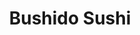 ---
layout: place
title: "Bushido Sushi"
permalink: /florida/venice/bushido-sushi.html
stateAbbr: FL
stateName: Florida
cityName: Venice
seo:
  name: "Bushido Sushi"
  type: Restaurant
  links: null
description: "Bushido Sushi serves delicious sushi in Venice, Florida. Try fresh Japanese dishes for a great dining experience. "
place_id: ChIJl-m607pbw4gRsYqEt5kEsaw
photos:
  - name: >-
      places/ChIJl-m607pbw4gRsYqEt5kEsaw/photos/AeeoHcKHn_dLSd2lzj156Wz0cY2jS5YRsVmLorLpu61BzwSraYihs4Ynht-rA5KVng6l5xLAmbfzwWVKG7LASeZUFVZwCOpmxk_HSl6qbVCq9eVM9y54fB1G6GALIbbDWJdmnA_6EV7vvi3srBV7ZIQSWhbdQA4EpEzSyG0Tf52UQPeK2rrFMA4eeh_Oj2EmF4jDFhf_a_e5LTOVHkuiQ_zgAOuGhqWRElxBXG7_bTV89wsTcwDwKmIcVRT3sYnG3bPgp5pWbJZY3yFAHVl9JtOfQxW-KegmJRo7X34ZjWrbFvX1o-q8n1YqAbWgnAy3J6QrcZGoQNQVMiJy1vojZtJ8s1KsJrki28t4tQOOqTLproqAL5Ik0EL11oAvh_FyNBvxyV6UJQGKtZRQFYtTPg4Xjk7LQQy4Tts_E7FRAwUWXJ2kdJ-h
    widthPx: 4032
    heightPx: 2268
    authorAttributions:
      - displayName: M Becker
        uri: https://maps.google.com/maps/contrib/101733035012908796695
        photoUri: >-
          https://lh3.googleusercontent.com/a-/ALV-UjWNByZUE5JfpWbxEcQW_v89jTvssI_kZtGlbIp5MNchT1AIUQ_A=s100-p-k-no-mo
    flagContentUri: >-
      https://www.google.com/local/imagery/report/?cb_client=maps_api_places.places_api&image_key=!1e10!2sCIHM0ogKEICAgIC7uL-svAE&hl=en-US
    googleMapsUri: >-
      https://www.google.com/maps/place//data=!3m4!1e2!3m2!1sCIHM0ogKEICAgIC7uL-svAE!2e10!4m2!3m1!1s0x88c35bbad3bae997:0xacb10499b7848ab1
  - name: >-
      places/ChIJl-m607pbw4gRsYqEt5kEsaw/photos/AeeoHcLzyfqzz0WtCkr82tJQKR7vek2w3nMsyJX9sLXorDkBQzA02sTX2bclmOwx5oNuHkbcpsY5es72bPOk082bj4v0-4-ic2TolpBZHiKtu4yjW_GzWT5QZH1U6u0LVuiFOzgCq-DEXpZm5YAmX_qaf2xlAOs3UMXvybO8CFnt7doXZ5J0Naw0O4ek6Qtt1tney8debYJWYylxdqsI4EWzUktCQdfrk9dKSRbdMUcnxdxFBtJmzEoBlSLthfyAeOyWMSFzyikx5dpBR3RxSHG0Ih0GCvZ90oBjEy8yrQFM_8Hvyx29fszlyxzt7lC2Batwc4Mzn1ewAmFPHw2SfRG85wllZYWbPDyIw0JaTmmG4aT9zH09QidMORtx7wz6MoqVgm-cEjG3oLJ0PeXmMqmU8lkG9GkQcvbpBj1kYikzf4qv__Cg
    widthPx: 4800
    heightPx: 3600
    authorAttributions:
      - displayName: Shawn Adams
        uri: https://maps.google.com/maps/contrib/112883475745113874726
        photoUri: >-
          https://lh3.googleusercontent.com/a-/ALV-UjVIMX0DWsg7cH3ritV2-wvxRV7orN-x_oNm4DtQBMfO29t71quG=s100-p-k-no-mo
    flagContentUri: >-
      https://www.google.com/local/imagery/report/?cb_client=maps_api_places.places_api&image_key=!1e10!2sCIHM0ogKEICAgICdxaCB8wE&hl=en-US
    googleMapsUri: >-
      https://www.google.com/maps/place//data=!3m4!1e2!3m2!1sCIHM0ogKEICAgICdxaCB8wE!2e10!4m2!3m1!1s0x88c35bbad3bae997:0xacb10499b7848ab1
  - name: >-
      places/ChIJl-m607pbw4gRsYqEt5kEsaw/photos/AeeoHcKOJHyZteE8p-gqPt8XxtJqoutN-TZSfXRPgJS6rfLNw6Jb1gNEsLBp_EAhlzE5FrjYgHa0oyoH7SYQ-OGLLhG3r4R7B6ZOgDI1KCd0uCqqLKRqq_vla7TLHHmQk1tDFHUM76nqXpr-TkD92nxvUeqXMLQNbQrF0Ie7TdK9O_E8FBuDR3sWWwSqgayTOAg71koVO2QLC6Sha0qPx4OFi1xCca0IR2oyQkom807DYOu9-uexqhtq6Y9R2FsEykGdBXiI6n8ArP5VcmcE9IX7DmNA5rrPqlj_qg30-P6ZkRIAenjoh9QiYeKXpvE9RAYojfQwGAX2oMpNrlfoWXjoxjx1_6kmz8-t0nfkT7OoeNeNFvYEzmvFFQvxfOZTyJM6hEHveZpxMaIEPOUD0gaNSKiKrI_q9xAnh9M2e0ObaNY-uA
    widthPx: 4000
    heightPx: 3000
    authorAttributions:
      - displayName: K G
        uri: https://maps.google.com/maps/contrib/107604638044831014493
        photoUri: >-
          https://lh3.googleusercontent.com/a-/ALV-UjVN_JApXHPRWQGkqnvGREYyPmjnopjSUtRltXRLegs_OZS5DUIM=s100-p-k-no-mo
    flagContentUri: >-
      https://www.google.com/local/imagery/report/?cb_client=maps_api_places.places_api&image_key=!1e10!2sCIHM0ogKEICAgICD2-mpLA&hl=en-US
    googleMapsUri: >-
      https://www.google.com/maps/place//data=!3m4!1e2!3m2!1sCIHM0ogKEICAgICD2-mpLA!2e10!4m2!3m1!1s0x88c35bbad3bae997:0xacb10499b7848ab1
  - name: >-
      places/ChIJl-m607pbw4gRsYqEt5kEsaw/photos/AeeoHcLoYpPuTUq_CXsHW9vj3IuJgSaXcVcG_4VIyChkmLY6lkZ3wJfqo57w6DmZ1B-nMY9vek-OuIaJfKOIwXN0CnIRhq_6-by2F1JzvKNsYkJaIBtWdbaoY43omDURYv1RPy2KkiYPQfF24jl8qGqJOCHCsU6tp_iw0luIxdkMEfEgTK4blVtbT8_bHhx0fCp9qYy-2fOlxp4gmDeKmMXO8qh7lsxNPfj2sFTDE-R4CLDechOHFl3YFnDq7RQo-5_T-EsLUMRUvDMFIbuLRyerF8uS7NtmoVn_iizqz2cOf-0gyOJiOYrS0qYlqFP4g7lD5YkU43lhX7DIbFj1_hdi--Osq8539WguDfhLgucBHE7v2waWhkeJSx3NKfQSvUJQ26JduwUd3-zPuo-oPifyYZCY2qZg-56mBtIUg4ewX48H5S0
    widthPx: 3024
    heightPx: 4032
    authorAttributions:
      - displayName: Westin Wilson
        uri: https://maps.google.com/maps/contrib/108893795803887146243
        photoUri: >-
          https://lh3.googleusercontent.com/a-/ALV-UjW9_CWPfZt2EVERBOMfuDp-9jIpOmJ0Kp-6WA7GP1Qe9icrE39n=s100-p-k-no-mo
    flagContentUri: >-
      https://www.google.com/local/imagery/report/?cb_client=maps_api_places.places_api&image_key=!1e10!2sCIHM0ogKEICAgIDllbyBjgE&hl=en-US
    googleMapsUri: >-
      https://www.google.com/maps/place//data=!3m4!1e2!3m2!1sCIHM0ogKEICAgIDllbyBjgE!2e10!4m2!3m1!1s0x88c35bbad3bae997:0xacb10499b7848ab1
  - name: >-
      places/ChIJl-m607pbw4gRsYqEt5kEsaw/photos/AeeoHcJDvpAntIWoQH91jTUkEA6NiB2zTqZTwADIMuaZY68toyl0988hXiHz5e_IPy6ehhaWJUZUCdzEx3f9UB7CiRI_4l6x-xoZ99xq0D0-ZLgtfdyTMTCeDi5CNHe5k5O1nJlekdWXorXZMIN5eTOoIaPb8sjnvaFjXLxT45BZJoFVM2F-RaT91Y-08h9doEk_jWq6KTQBJUtkkjHO8RXE9Ai0FgXACbl5eXiLn03sWivNAIHDMtKQfxm5lj3zISSOxUc2dClLnkWP1N-4dVCc9ra9il0bTkhI01WgCLxFwXCtMyVYwo92FB1iOEsPz0ypaDml-5i0bFy-pWZzWphClHn3EUxN4SnXVzW07_3EV47843oaOaYbkH3LjbkbT2rL5lmpkXvCcIBMN5c5poHDDGiiLgP5H33jfLGFkPHb8gfiww
    widthPx: 3024
    heightPx: 4032
    authorAttributions:
      - displayName: Anton Kovalenko
        uri: https://maps.google.com/maps/contrib/112228773444409275873
        photoUri: >-
          https://lh3.googleusercontent.com/a-/ALV-UjWCZ2U1kVvdwnXgjOQsWssLF7IMhZOqDIpdT_qpSQ14a12g5igC=s100-p-k-no-mo
    flagContentUri: >-
      https://www.google.com/local/imagery/report/?cb_client=maps_api_places.places_api&image_key=!1e10!2sCIHM0ogKEICAgIDu_7XXDQ&hl=en-US
    googleMapsUri: >-
      https://www.google.com/maps/place//data=!3m4!1e2!3m2!1sCIHM0ogKEICAgIDu_7XXDQ!2e10!4m2!3m1!1s0x88c35bbad3bae997:0xacb10499b7848ab1
  - name: >-
      places/ChIJl-m607pbw4gRsYqEt5kEsaw/photos/AeeoHcLIVilWtrizy8lySws82qfSiv1MRgJkwWCOVGRaZv6Vr1rlI3kPFlLSFzMYI5Xq6h0qV_H2eJj2WBVlOzfw7M_G2_0KjDInodBHEKL65GwJoU_Aw-SinCA9ZCsHMpmRJTAFy850ygDuXYk2icEPywKFK7QYlBzJ6PC-K91FXmxXSie7JBUgOr-CWRTxgyU2Fh-T1h438QtZx_6xZLQTkRJzazOWtzt5Xqecofl-pMU781YQeqMnn8kDdgmKhkolbLw316Hpop5dUznAk1jaSV-BroiJbNHXZ-0QScC0-88HTbxNWgTBQur9kEofoQJASHhJ7e7ojgDfks9QGm8qC8sFtn9f-e9sPcq5GzpL1rcLLubdsTfw5xCWXF7BQh3FkAqkPjyP4I25qv2_3_xF5osc-zYGPCFDng6n3YOt0iOLGFk
    widthPx: 4800
    heightPx: 3600
    authorAttributions:
      - displayName: Dana
        uri: https://maps.google.com/maps/contrib/101783792006184529765
        photoUri: >-
          https://lh3.googleusercontent.com/a-/ALV-UjX6RaIOc_koQwQKlPOSJPQ6qtMI-2qDhaRZgiqc-duMbiGt9MHMXw=s100-p-k-no-mo
    flagContentUri: >-
      https://www.google.com/local/imagery/report/?cb_client=maps_api_places.places_api&image_key=!1e10!2sCIHM0ogKEICAgIC7yeDd1gE&hl=en-US
    googleMapsUri: >-
      https://www.google.com/maps/place//data=!3m4!1e2!3m2!1sCIHM0ogKEICAgIC7yeDd1gE!2e10!4m2!3m1!1s0x88c35bbad3bae997:0xacb10499b7848ab1
  - name: >-
      places/ChIJl-m607pbw4gRsYqEt5kEsaw/photos/AeeoHcKUe_dbQus62Kh0zKaIsmj6TY9-PpMnW_mZ3J-2JISiI5qGK7b5RaZaQQdQHYdfIOuILYxNQjgONUqUMOrtHDLtJVQpWDrBnplF8vLL_ff6bFGip3VWDhwDDKQcqDY3uMP8rKBxWtPsAvHvodElMwx0PAj6OLjXwKFVfk0IaPhfsl8DNb_q8Rjex9V39w9MY6BgXgA2S0YMVCn9lG4MozaTT-unx5QJVmmvBuQ1o-xCGjapkQYpq6WMenAH7m2O_-HTdY19f-neu-vO5K9hDxeVhMXpwrIE5f6J8xNoMdLmPgNcqZi5nAwQMlfpxbm1lgLhG-VLPlJW-yhxU0K7RGk96ij3AuKQMfEMESGzWqc0fVhNy0r90_KRbw_UIZsW1Pea2lS9jg_UPJ_6EUchs5z-lqKxfIu8Udo6X1JPwfTs-jQ
    widthPx: 3024
    heightPx: 4032
    authorAttributions:
      - displayName: TJ BASDEO
        uri: https://maps.google.com/maps/contrib/112662707024464110292
        photoUri: >-
          https://lh3.googleusercontent.com/a/ACg8ocJ3n-PGPQFaZBm7lMx3VzA4NaPaqWQ-TTAKd8qX3xaCyqUuPWc=s100-p-k-no-mo
    flagContentUri: >-
      https://www.google.com/local/imagery/report/?cb_client=maps_api_places.places_api&image_key=!1e10!2sCIHM0ogKEICAgIDh-fmpkgE&hl=en-US
    googleMapsUri: >-
      https://www.google.com/maps/place//data=!3m4!1e2!3m2!1sCIHM0ogKEICAgIDh-fmpkgE!2e10!4m2!3m1!1s0x88c35bbad3bae997:0xacb10499b7848ab1
  - name: >-
      places/ChIJl-m607pbw4gRsYqEt5kEsaw/photos/AeeoHcL_c27rwAdBiFL47nWjmXQL20h2UZheoLdVmNh2vHfWM06Gd-1qQNK3rd6KAH_GLXqi8oddthfNZOUVMXv4nM3uBRQjaS5C62RCgu3grilnnWTz03MdXtXv8GGkOSmCdPYRxK-oySWUclgPFKzFDGEmxRhRGjRvcruqjZhjRIXD-bYOzUrwufB_I-CKcW_2R6LUnTrsXumRj5NPpYRfVimT4h0lYpoHvEU4cACDyohfBm_R9MP-EGKcnWaX60m03VnDovi_YTJTr-G5QGPHACnx3ubAqTb655V0tw4qrPnfB1CvokniZfzNH0yxTMtQ5o4V-DECl5MsHNSi2mG88jeLw4po3YPv_i-nZ25DFs9y6BTy7C-A4uay8IsnAfQ7-Q8lftkppWISGr6AieY4JnTKI2186TIOsoVSkJFxQZ-7dQ
    widthPx: 3024
    heightPx: 4032
    authorAttributions:
      - displayName: Jennifer McDonald
        uri: https://maps.google.com/maps/contrib/110475054612658285567
        photoUri: >-
          https://lh3.googleusercontent.com/a-/ALV-UjXrBr3n7U2jKZEqzDZT1mpDrVQyM5NmXKX3AGIX0zBKxaQSKAU=s100-p-k-no-mo
    flagContentUri: >-
      https://www.google.com/local/imagery/report/?cb_client=maps_api_places.places_api&image_key=!1e10!2sCIHM0ogKEICAgIDjmuSxLg&hl=en-US
    googleMapsUri: >-
      https://www.google.com/maps/place//data=!3m4!1e2!3m2!1sCIHM0ogKEICAgIDjmuSxLg!2e10!4m2!3m1!1s0x88c35bbad3bae997:0xacb10499b7848ab1
  - name: >-
      places/ChIJl-m607pbw4gRsYqEt5kEsaw/photos/AeeoHcLcRop4BoFNAzyTRUC9gataooOMHA5FzGIVqeN-iLJPqoGd53BGb1T7v7qMmoSgYDVzUrgMV-EWduEeNmwz2zQleHtpArIywW_Nz54FlKVY-GYU8vlpNnJEZrrxKGd4SZcnQza-huUdsJKT9a1kgx_IpeBQAraQkTWhtngYzAzu1pV2MtUdxYLRtUgUcam4QujBMj371lGJEfWjCMMxD7zdc2j3A77fb6xskaxxCpq4CKwToN7FZwPF47t7ZjvMOSiHE54KzFPC3RPV5khe4-ee8hdVWuff6DNYMf-qHrDMgC30i5bJIznFsI6jdexRFXOoHFM7eo3zq9XhuuR8hGuvaLAkS-XO3rPe2eQYjIYiAk8j-erBaG_udm4OEFeiTTyMoLDcr2VH-b5f4178zgOi-ByI2DiJMdKGNSxSTbicuw
    widthPx: 4032
    heightPx: 2268
    authorAttributions:
      - displayName: M Becker
        uri: https://maps.google.com/maps/contrib/101733035012908796695
        photoUri: >-
          https://lh3.googleusercontent.com/a-/ALV-UjWNByZUE5JfpWbxEcQW_v89jTvssI_kZtGlbIp5MNchT1AIUQ_A=s100-p-k-no-mo
    flagContentUri: >-
      https://www.google.com/local/imagery/report/?cb_client=maps_api_places.places_api&image_key=!1e10!2sCIHM0ogKEICAgIC7uL-sfA&hl=en-US
    googleMapsUri: >-
      https://www.google.com/maps/place//data=!3m4!1e2!3m2!1sCIHM0ogKEICAgIC7uL-sfA!2e10!4m2!3m1!1s0x88c35bbad3bae997:0xacb10499b7848ab1
  - name: >-
      places/ChIJl-m607pbw4gRsYqEt5kEsaw/photos/AeeoHcJmRSUVdrxg1d8aSIo5uaaAdQWqBPDmBxEXRgys89wkoFp8OodR0jAOVj52PE_VcGFdZKKKVhl4xA43RwV4ap4g75wT4oleRoN0A_jIX_9-PpwNXN4VfwFkCDlnnfTqm1ICXessyunLyhCSRtRJ4dIraKMxXdlfV69QcnMjpAi2eLjEJ05H_WV5Ux6_hLCZJ3xwdKZTvuXhgeFrPeLmv-V6RfhU3ysaVhrHKixdDmFIC44BwKEm78v5A5g_vwRlo5yE-3kJn6DipYPa_0QAhUxqtNghwY6jsEJ-mta7by6XhXXZUqHypjfWxCXB70c0R8RfeYyvQNd0S6nbz6_GFnXlck7RLLaKoZS4iwsk3VoWRgyM_qzyhQzotEzQTFXiCW8tpsxSW3Nb2OsCXFV2PH2wbuiCLWjs0_e8WAdoLZx07Yxy
    widthPx: 3024
    heightPx: 4032
    authorAttributions:
      - displayName: Westin Wilson
        uri: https://maps.google.com/maps/contrib/108893795803887146243
        photoUri: >-
          https://lh3.googleusercontent.com/a-/ALV-UjW9_CWPfZt2EVERBOMfuDp-9jIpOmJ0Kp-6WA7GP1Qe9icrE39n=s100-p-k-no-mo
    flagContentUri: >-
      https://www.google.com/local/imagery/report/?cb_client=maps_api_places.places_api&image_key=!1e10!2sCIHM0ogKEICAgIDllbyB9gE&hl=en-US
    googleMapsUri: >-
      https://www.google.com/maps/place//data=!3m4!1e2!3m2!1sCIHM0ogKEICAgIDllbyB9gE!2e10!4m2!3m1!1s0x88c35bbad3bae997:0xacb10499b7848ab1
address: 125 W Venice Ave, Venice, FL 34285, USA
street: 125 W Venice Ave
city: Venice
state: FL
zip: '34285'
country: USA
neighborhood: null
latitude: '27.099639'
longitude: '-82.444969'
accessibility_options:
  wheelchairAccessibleParking: true
  wheelchairAccessibleRestroom: true
  wheelchairAccessibleSeating: true
business_status: OPERATIONAL
name: Bushido Sushi
google_maps_links:
  directionsUri: >-
    https://www.google.com/maps/dir//''/data=!4m7!4m6!1m1!4e2!1m2!1m1!1s0x88c35bbad3bae997:0xacb10499b7848ab1!3e0
  placeUri: https://maps.google.com/?cid=12443732303656815281
  writeAReviewUri: >-
    https://www.google.com/maps/place//data=!4m3!3m2!1s0x88c35bbad3bae997:0xacb10499b7848ab1!12e1
  reviewsUri: >-
    https://www.google.com/maps/place//data=!4m4!3m3!1s0x88c35bbad3bae997:0xacb10499b7848ab1!9m1!1b1
  photosUri: >-
    https://www.google.com/maps/place//data=!4m3!3m2!1s0x88c35bbad3bae997:0xacb10499b7848ab1!10e5
primary_type: Japanese Restaurant
opening_hours:
  regular: null
  current: null
secondary_opening_hours:
  regular:
    weekdayDescriptions: null
    type: null
  current:
    weekdayDescriptions: null
    type: null
phone: null
price_level: null
price_range: null
rating: null
rating_count: 0
website: null
reviews: null
parking_options: null
payment_options: null
allow_dogs: null
curbside_pickup: null
delivery: null
dine_in: null
good_for_children: null
good_for_groups: null
good_for_sports: null
live_music: null
menu_for_children: null
outdoor_seating: null
reservable: null
restroom: null
serves_beer: null
serves_breakfast: null
serves_brunch: null
serves_cocktails: null
serves_coffee: null
serves_dinner: null
serves_dessert: null
serves_lunch: null
serves_vegetarian_food: null
serves_wine: null
takeout: null
summary: null

---